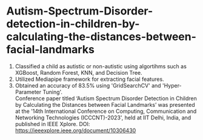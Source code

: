 # Autism-Spectrum-Disorder-detection-in-children-by-calculating-the-distances-between-facial-landmarks
1. Classified a child as autistic or non-autistic using algortihms such as XGBoost, Random Forest, KNN, and Decision Tree.
2. Utilized Mediapipe framework for extracting facial features.
3. Obtained an accuracy of 83.5% using 'GridSearchCV' and 'Hyper-Parameter Tuning'.      
Conference paper titled ‘Autism Spectrum Disorder Detection in Children by Calculating the Distances between Facial Landmarks’ was presented at the '14th International Conference on Computing, Communication and Networking Technologies (ICCCNT)-2023', held at IIT Delhi, India, and published in IEEE Xplore.
DOI: https://ieeexplore.ieee.org/document/10306430
